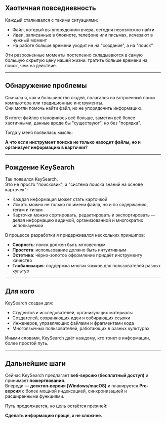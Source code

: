 ## Хаотичная повседневность

Каждый сталкивался с такими ситуациями:
- Файл, который вы упорядочили вчера, сегодня невозможно найти  
- Идеи, записанные в блокноте, телефоне или письмах, исчезают в нужный момент  
- На работе больше времени уходит не на "создание", а на "поиск"  

Эти разрозненные моменты постепенно складываются в самую большую скрытую цену нашей жизни: тратить больше времени на поиск, чем на действие.

---

## Обнаружение проблемы

Сначала я, как и большинство людей, полагался на встроенный поиск компьютера или традиционные инструменты.  
Они могли помочь найти файл, но не упорядочить информацию.  

В итоге: файлов становилось всё больше, заметки всё более хаотичными, данные вроде бы "существуют", но без "порядка".  

Тогда у меня появилась мысль:

**А что если инструмент поиска не только находит файлы, но и организует информацию в карточки?**

---

## Рождение KeySearch

Так появился KeySearch.  
Это не просто "поисковик", а "система поиска знаний на основе карточек":

- Каждая информация может стать карточкой  
- Искать можно не только по имени файла, но и по содержанию, тегам и типам  
- Карточки можно сортировать, редактировать и экспортировать — делая информацию видимой, организованной и многократно используемой  

В процессе разработки я придерживался нескольких принципов:
- **Скорость**: поиск должен быть мгновенным  
- **Простота**: использование должно быть интуитивным  
- **Эстетика**: чёрно-золотое оформление придаёт инструменту качество  
- **Глобализация**: поддержка многих языков для пользователей разных культур  

---

## Для кого

KeySearch создан для:
- Студентов и исследователей, организующих материалы  
- Создателей, сохраняющих идеи и собирающих ссылки  
- Инженеров, управляющих файлами и фрагментами кода  
- Многоязычных пользователей, работающих в разных культурах  

Иными словами, KeySearch даёт каждому, кто тонет в информации, более простой путь.

---

## Дальнейшие шаги

Сейчас KeySearch предлагает **веб-версию (бесплатный доступ)** и принимает **пожертвования**.  
Впереди — **десктоп-версия (Windows/macOS)** и планируется **Pro-версия** с более мощной индексацией, синхронизацией и расширенными функциями.  

Путь продолжается, но цель остаётся прежней:

**Сделать информацию проще, а не сложнее.**